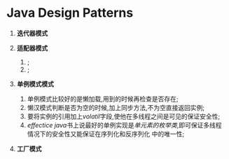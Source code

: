 # Java Design Patterns 
1. **迭代器模式**

2. **适配器模式** 
   1. ;
   2. ;
   
3. **单例模式模式**

   1. 单例模式比较好的是懒加载,用到的时候再检查是否存在;
   2. 懒汉模式判断是否为空的时候,加上同步方法,不为空直接返回实例;
   3. 要将实例的引用加上*volatil*字段,使他在多线程之间是可见的保证安全性;
   4. *effectice
      java*书上说最好的单例实现是*单元素的枚举类*,即可保证多线程情况下的安全性又能保证在序列化和反序列化
      中的唯一性;
      
4. **工厂模式**
